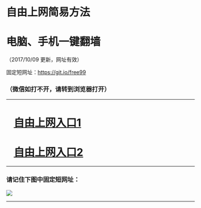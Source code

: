 ﻿# 自由上网简易方法

# 电脑、手机一键翻墙

（2017/10/09 更新，网址有效）

固定短网址：https://git.io/free99

### （微信如打不开，请转到浏览器打开）


***





# &nbsp;&nbsp; <a href="http://ft1248010765.fwq-tz-1001.info/fwqtz01.html?t=100900122287 " target="_blank">自由上网入口1</a>
# &nbsp;&nbsp; <a href="http://ft1123526893.fwq-tz-1002.info/fwqtz02.html?t=100900126393 " target="_blank">自由上网入口2</a>
***

### 请记住下图中固定短网址：

<img src="https://s3-us-west-2.amazonaws.com/fwq-1001/yjfq-20170905okok.png" /> 


***

